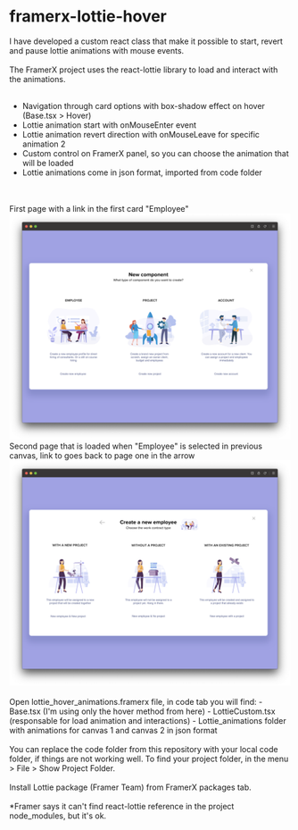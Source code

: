 # framerx-lottie-hover

I have developed a custom react class that make it possible to start, revert and pause lottie animations with mouse events.
<br />
<br />
The FramerX project uses the react-lottie library to load and interact with the animations.<br />
<br />
- Navigation through card options with box-shadow effect on hover (Base.tsx > Hover)
- Lottie animation start with onMouseEnter event
- Lottie animation revert direction with onMouseLeave for specific animation 2
- Custom control on FramerX panel, so you can choose the animation that will be loaded 
- Lottie animations come in json format, imported from code folder
<br />
<br />
First page with a link in the first card "Employee"
<img src="images/canvas_1.png">
<br />
Second page that is loaded when "Employee" is selected in previous canvas, link to goes back to page one in the arrow
<img src="images/canvas_2.png">
<br />
<br />
Open lottie_hover_animations.framerx file, in code tab you will find:
- Base.tsx (I'm using only the hover method from here)
- LottieCustom.tsx (responsable for load animation and interactions)
- Lottie_animations folder with animations for canvas 1 and canvas 2 in json format
<br />
<br />
You can replace the code folder from this repository with your local code folder, if things are not working well.
To find your project folder, in the menu > File > Show Project Folder.
<br />
<br />
Install Lottie package (Framer Team) from FramerX packages tab.
<br />
<br />
*Framer says it can't find react-lottie reference in the project node_modules, but it's ok.
